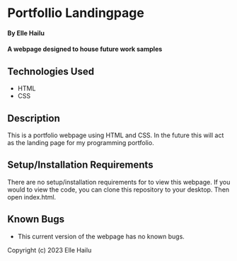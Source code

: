 # Portfollio Landingpage

#### By Elle Hailu

#### A webpage designed to house future work samples

## Technologies Used

* HTML
* CSS

## Description

This is a portfolio webpage using HTML and CSS. In the future this will act
as the landing page for my programming portfolio.

## Setup/Installation Requirements

There are no setup/installation requirements for to view this webpage. If you would to view the code, you can clone this repository to your desktop. Then open index.html. 

## Known Bugs

* This current version of the webpage has no known bugs.


Copyright (c) 2023 Elle Hailu
